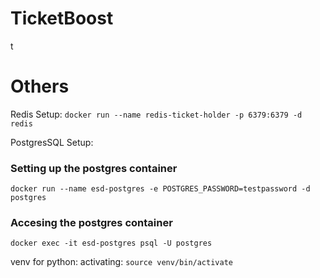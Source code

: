 # TicketBoost

t







# Others
Redis Setup: 
`docker run --name redis-ticket-holder -p 6379:6379 -d redis`

PostgresSQL Setup:
### Setting up the postgres container
`docker run --name esd-postgres -e POSTGRES_PASSWORD=testpassword -d postgres`
### Accesing the postgres container
`docker exec -it esd-postgres psql -U postgres`


venv for python:
activating:
`source venv/bin/activate`
